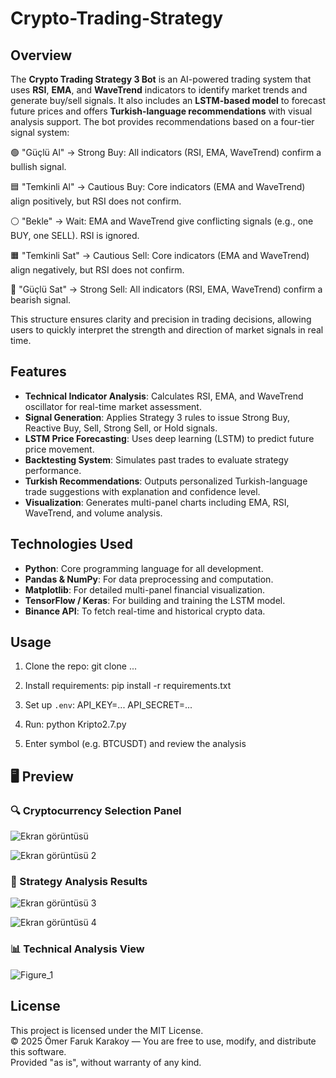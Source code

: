# Crypto-Trading-Strategy

## Overview

The **Crypto Trading Strategy 3 Bot** is an AI-powered trading system that uses **RSI**, **EMA**, and **WaveTrend** indicators to identify market trends and generate buy/sell signals. It also includes an **LSTM-based model** to forecast future prices and offers **Turkish-language recommendations** with visual analysis support.
The bot provides recommendations based on a four-tier signal system:

🟢 "Güçlü Al" → Strong Buy: All indicators (RSI, EMA, WaveTrend) confirm a bullish signal.

🟦 "Temkinli Al" → Cautious Buy: Core indicators (EMA and WaveTrend) align positively, but RSI does not confirm.

⚪ "Bekle" → Wait: EMA and WaveTrend give conflicting signals (e.g., one BUY, one SELL). RSI is ignored.

🟧 "Temkinli Sat" → Cautious Sell: Core indicators (EMA and WaveTrend) align negatively, but RSI does not confirm.

🔴 "Güçlü Sat" → Strong Sell: All indicators (RSI, EMA, WaveTrend) confirm a bearish signal.

This structure ensures clarity and precision in trading decisions, allowing users to quickly interpret the strength and direction of market signals in real time.



## Features

- **Technical Indicator Analysis**: Calculates RSI, EMA, and WaveTrend oscillator for real-time market assessment.
- **Signal Generation**: Applies Strategy 3 rules to issue Strong Buy, Reactive Buy, Sell, Strong Sell, or Hold signals.
- **LSTM Price Forecasting**: Uses deep learning (LSTM) to predict future price movement.
- **Backtesting System**: Simulates past trades to evaluate strategy performance.
- **Turkish Recommendations**: Outputs personalized Turkish-language trade suggestions with explanation and confidence level.
- **Visualization**: Generates multi-panel charts including EMA, RSI, WaveTrend, and volume analysis.

## Technologies Used

- **Python**: Core programming language for all development.
- **Pandas & NumPy**: For data preprocessing and computation.
- **Matplotlib**: For detailed multi-panel financial visualization.
- **TensorFlow / Keras**: For building and training the LSTM model.
- **Binance API**: To fetch real-time and historical crypto data.

## Usage

1. Clone the repo:
   git clone ...

2. Install requirements:
   pip install -r requirements.txt

3. Set up `.env`:
   API_KEY=...
   API_SECRET=...

4. Run:
   python Kripto2.7.py

5. Enter symbol (e.g. BTCUSDT) and review the analysis

## 🖥️ Preview 
### 🔍 Cryptocurrency Selection Panel
![Ekran görüntüsü](https://github.com/user-attachments/assets/82ad2ca1-9b2a-4b76-bb18-f5b1fd7170d1)

![Ekran görüntüsü 2](https://github.com/user-attachments/assets/21fbdab3-d403-4fc3-87ae-20241dd152d7)

### 🤖 Strategy Analysis Results
![Ekran görüntüsü 3](https://github.com/user-attachments/assets/b8d46f70-e666-4256-a4d9-8ac7afa02f9d)

![Ekran görüntüsü 4](https://github.com/user-attachments/assets/d7b18c2d-c4ec-4488-a366-d63a1e1db5b1)


### 📊 Technical Analysis View  
![Figure_1](https://github.com/user-attachments/assets/b594ef83-9ca7-430d-950f-6d31ccb48abb)






## License

This project is licensed under the MIT License.  
© 2025 Ömer Faruk Karakoy — You are free to use, modify, and distribute this software.  
Provided "as is", without warranty of any kind.
